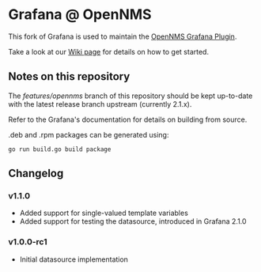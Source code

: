 # Grafana @ OpenNMS

This fork of Grafana is used to maintain the [OpenNMS Grafana Plugin](http://www.opennms.org/wiki/Grafana).

Take a look at our [Wiki page](http://www.opennms.org/wiki/Grafana) for details on how to get started.

## Notes on this repository

The *features/opennms* branch of this repository should be kept up-to-date with the latest release branch upstream (currently 2.1.x).

Refer to the Grafana's documentation for details on building from source.

.deb and .rpm packages can be generated using:

```
go run build.go build package
```

## Changelog

### v1.1.0

* Added support for single-valued template variables
* Added support for testing the datasource, introduced in Grafana 2.1.0

### v1.0.0-rc1

* Initial datasource implementation

